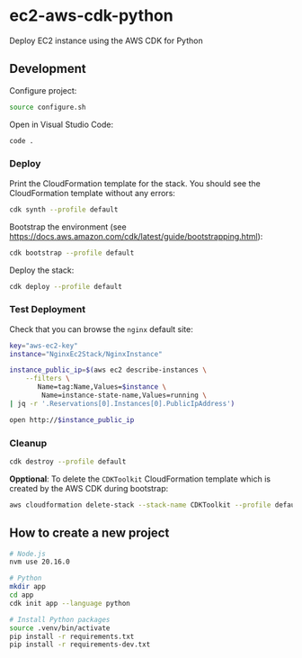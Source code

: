 # ec2-aws-cdk-python

Deploy EC2 instance using the AWS CDK for Python

## Development

Configure project:

```bash
source configure.sh
```

Open in Visual Studio Code:

```bash
code .
```

### Deploy

Print the CloudFormation template for the stack. You should see the CloudFormation template without any errors:

```bash
cdk synth --profile default
```
Bootstrap the environment (see https://docs.aws.amazon.com/cdk/latest/guide/bootstrapping.html):

```bash
cdk bootstrap --profile default
```
Deploy the stack:

```bash
cdk deploy --profile default
```

### Test Deployment

Check that you can browse the `nginx` default site:

```bash
key="aws-ec2-key"
instance="NginxEc2Stack/NginxInstance"

instance_public_ip=$(aws ec2 describe-instances \
    --filters \
       Name=tag:Name,Values=$instance \
        Name=instance-state-name,Values=running \
| jq -r '.Reservations[0].Instances[0].PublicIpAddress')

open http://$instance_public_ip
```

### Cleanup

```bash
cdk destroy --profile default
```

**Opptional**: To delete the `CDKToolkit` CloudFormation template which is created by the AWS CDK during bootstrap:

```bash
aws cloudformation delete-stack --stack-name CDKToolkit --profile default
```

## How to create a new project

```bash
# Node.js
nvm use 20.16.0

# Python
mkdir app
cd app
cdk init app --language python

# Install Python packages
source .venv/bin/activate
pip install -r requirements.txt
pip install -r requirements-dev.txt
```